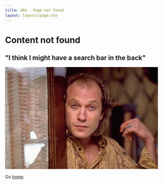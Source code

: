 ```yaml
---
title: 404 - Page not found
layout: layouts/page.vto
---
```


# Content not found

## "I think I might have a search bar in the back"

!['Buffalo Bill answers the door'](./img/bill.jpg)

Go [home](/).